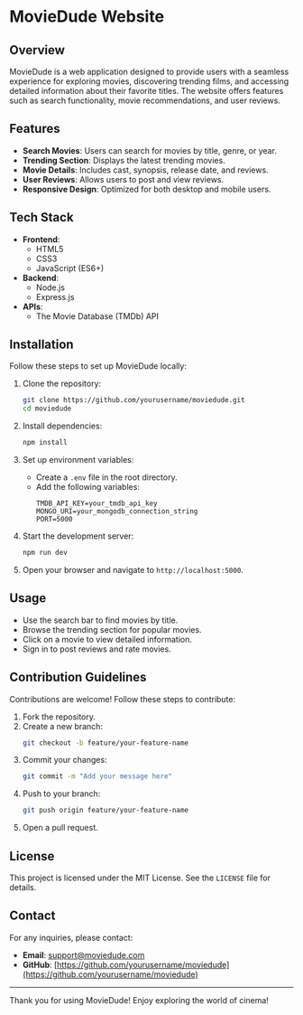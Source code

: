 # MovieDude Website

## Overview
MovieDude is a web application designed to provide users with a seamless experience for exploring movies, discovering trending films, and accessing detailed information about their favorite titles. The website offers features such as search functionality, movie recommendations, and user reviews.

## Features
- **Search Movies**: Users can search for movies by title, genre, or year.
- **Trending Section**: Displays the latest trending movies.
- **Movie Details**: Includes cast, synopsis, release date, and reviews.
- **User Reviews**: Allows users to post and view reviews.
- **Responsive Design**: Optimized for both desktop and mobile users.

## Tech Stack
- **Frontend**:
  - HTML5
  - CSS3
  - JavaScript (ES6+)
- **Backend**:
  - Node.js
  - Express.js
- **APIs**:
  - The Movie Database (TMDb) API

## Installation
Follow these steps to set up MovieDude locally:

1. Clone the repository:
   ```bash
   git clone https://github.com/yourusername/moviedude.git
   cd moviedude
   ```

2. Install dependencies:
   ```bash
   npm install
   ```

3. Set up environment variables:
   - Create a `.env` file in the root directory.
   - Add the following variables:
     ```env
     TMDB_API_KEY=your_tmdb_api_key
     MONGO_URI=your_mongodb_connection_string
     PORT=5000
     ```

4. Start the development server:
   ```bash
   npm run dev
   ```

5. Open your browser and navigate to `http://localhost:5000`.

## Usage
- Use the search bar to find movies by title.
- Browse the trending section for popular movies.
- Click on a movie to view detailed information.
- Sign in to post reviews and rate movies.

## Contribution Guidelines
Contributions are welcome! Follow these steps to contribute:

1. Fork the repository.
2. Create a new branch:
   ```bash
   git checkout -b feature/your-feature-name
   ```
3. Commit your changes:
   ```bash
   git commit -m "Add your message here"
   ```
4. Push to your branch:
   ```bash
   git push origin feature/your-feature-name
   ```
5. Open a pull request.

## License
This project is licensed under the MIT License. See the `LICENSE` file for details.

## Contact
For any inquiries, please contact:
- **Email**: support@moviedude.com
- **GitHub**: [https://github.com/yourusername/moviedude](https://github.com/yourusername/moviedude)

---

Thank you for using MovieDude! Enjoy exploring the world of cinema!

